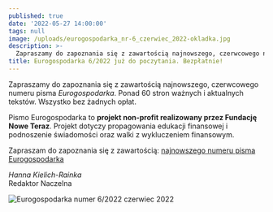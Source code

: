 ```yaml
---
published: true
date: '2022-05-27 14:00:00'
tags: null
image: /uploads/eurogospodarka_nr-6_czerwiec_2022-okladka.jpg
description: >-
  Zapraszamy do zapoznania się z zawartością najnowszego, czerwcowego numeru pisma Eurogospodarka. Ponad 60 stron ważnych i aktualnych tekstów. Do poczytania... bez opłat. 
title: Eurogospodarka 6/2022 już do poczytania. Bezpłatnie!
---
```


Zapraszamy do zapoznania się z zawartością najnowszego, czerwcowego numeru pisma *Eurogospodarka*. Ponad 60 stron ważnych i aktualnych tekstów. Wszystko bez żadnych opłat. 

Pismo Eurogospodarka to **projekt non-profit realizowany przez Fundację Nowe Teraz**. Projekt dotyczy propagowania edukacji finansowej i podnoszenie świadomości oraz walki z wykluczeniem finansowym.

Zapraszam do zapoznania się z zawartością: [najnowszego numeru pisma Eurogospodarka](https://eurogospodarka.eu/eurogospodarka-czerwiec-2022/)

*Hanna Kielich-Rainka*   
Redaktor Naczelna

![Eurogospodarka numer 6/2022 czerwiec 2022](/uploads/eurogospodarka_nr-6_czerwiec_2022-spis-tresci.jpg)

